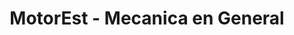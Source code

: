 ---
title: "MotorEst - Mecanica en General"
url: /tarija/motorest-mecanica-en-general/
shop: general
---